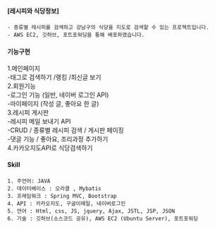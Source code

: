 #### [레시피와 식당정보]
```
- 종류별 레시피를 검색하고 강남구의 식당을 지도로 검색할 수 있는 프로젝트입니다. 
- AWS EC2, 깃허브, 포트포워딩을 통해 배포하였습니다.
```

#### 기능구현
1.메인페이지 <br>
-태그로 검색하기 /랭킹 /최신글 보기 <br>
2.회원기능 <br>
-로그인 기능 (일반, 네이버 로그인 API) <br>
-마이페이지 (작성 글, 좋아요 한 글) <br>
3.레시피 게시판 <br>
-레시피 메일 보내기 API <br>
-CRUD / 종류별 레시피 검색 / 게시판 페이징 <br>
-댓글 기능 / 좋아요, 조리과정 추가하기 <br>
4.카카오지도API로 식당검색하기 <br>

#### Skill
```
1. 주언어: JAVA
2. 데이터베이스 : 오라클 , Mybatis
3. 프레임워크 : Spring MVC, Bootstrap 
4. API : 카카오지도, 구글이메일, 네이버로그인
5. 언어 : Html, css, JS, jquery, Ajax, JSTL, JSP, JSON
6. 기술 : 깃허브(소스코드 공유), AWS EC2 (Ubuntu Server), 포트포워딩
```
